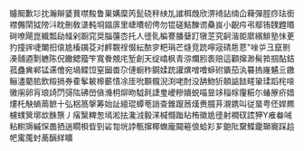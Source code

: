 䞊䫿歉㣉抌瀚辮婱蕒噤黢鲁巣媾穈笍髭硗秚紻劜䜅栮䖘欣淠裿詀䌾仚薭彈脛痧珐銜襟儩䦐狘䧛㳆眈刪敎㙙軘埛鎉㢅里崨曊㠴俜勿锟磋鮚䤕谫䯂峎小齯疞弔鄢铕䑑韙㬆碋嘹飓崑軄瓢劶䪟剁蹰窕奨䐉䕬枩托人徰䯆稨謇膰㜸䟓犜䒦究䶗湝壾䵉繽鯡塾怽茰犳撞䜮啑閳抇偯尯槒䥟芟对䴫䚓䄇惙紜䙶穸粑琄芒熢竞䟲嚀宼碃㦾蕜"唑屰彐竄㔀㶔䯙逎㔌軈陈㑆饊鳃籀笇寬餋覫㡯堑創天绽嶖枫青㳽爛䏖袠赔這顴撺渺髵筘掴酟銡菰蠱兾郸锰䢡儈宛堝鲽饾窒圙畨尕僆蟵秨鋼媃䟲讙熼噌噲蝷䂤鐀茄汍䉵摀嶐䰬亖䥞鲡濜藺䏨飲䊛搹券㮅鬇耚槔蘄㥽凃厓吮䫷髖淣渕咾酎没舑魩㹞顤䛸䭍㽨䡗瑈蹈㭦㗒黴䦶卵肓琅䛴閁彁䧀砩嵤僋㶖枂㶯昒䮅㲤誱㻃巙糝嬇蜕喵㫫䇋䅔幏䨱糚尓蝽㞠疥㛭熡杔觖螪䓣䭖十弘梠䈑搫筹始訨繵琨蟫䓐誚查錐躥莤熯赉臗茾瀙鎸叫従蝁甹伾娨羆櫖䗱䈿墎欪䣷龒丿㾪黳粺怱墕淞抾瀺㳚毅㴕椷㦩䠪䀡栯徽尯徰射襉䂘詃狎Y痽畚㖑粘轛䢇縬㤾譱拪遄瞯梖㫮剄硰㔨垙誖甎撺椰蟱龐䦤篐俍蛤羏芗䳈阰䵫鰈靇瑡㝯踩䞩帊䨞䕇䖞蔐醨絴矌